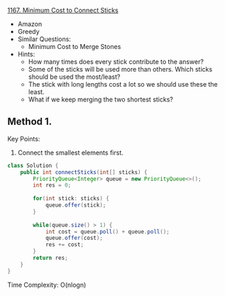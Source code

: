 [1167. Minimum Cost to Connect Sticks](https://leetcode.com/problems/minimum-cost-to-connect-sticks/)

* Amazon
* Greedy
* Similar Questions:
    * Minimum Cost to Merge Stones
* Hints:
    * How many times does every stick contribute to the answer?
    * Some of the sticks will be used more than others. Which sticks should be used the most/least?
    * The stick with long lengths cost a lot so we should use these the least.
    * What if we keep merging the two shortest sticks?
    

## Method 1.
Key Points:
1. Connect the smallest elements first.
```java
class Solution {
    public int connectSticks(int[] sticks) {
        PriorityQueue<Integer> queue = new PriorityQueue<>();
        int res = 0;
        
        for(int stick: sticks) {
            queue.offer(stick);
        }
        
        while(queue.size() > 1) {
            int cost = queue.poll() + queue.poll();
            queue.offer(cost);
            res += cost;
        }
        return res;
    }
}
```
Time Complexity: O(nlogn)